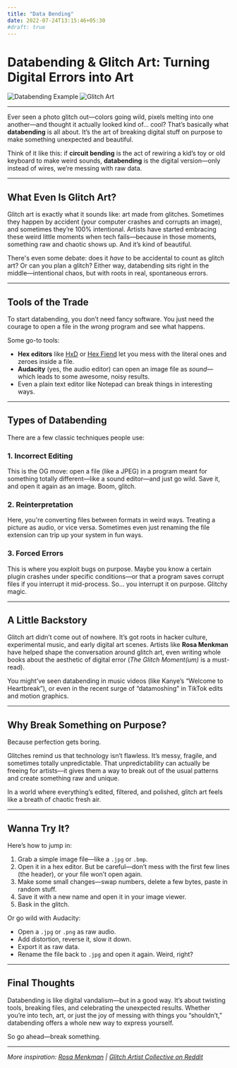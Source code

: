 ```yaml
---
title: "Data Bending"
date: 2022-07-24T13:15:46+05:30
#draft: true
---
```

# Databending & Glitch Art: Turning Digital Errors into Art

![Databending Example](https://external-content.duckduckgo.com/iu/?u=https%3A%2F%2Ftse1.mm.bing.net%2Fth%3Fid%3DOIP.s7_sp2tGLHalcnpZTPELMAHaE8%26pid%3DApi&f=1)
![Glitch Art](https://external-content.duckduckgo.com/iu/?u=https%3A%2F%2Ftse3.mm.bing.net%2Fth%3Fid%3DOIP.3mHON0qJAwp8j86TP7_VDgHaFj%26pid%3DApi&f=1 "glitch art")

---

Ever seen a photo glitch out—colors going wild, pixels melting into one another—and thought it actually looked kind of… cool? That’s basically what **databending** is all about. It’s the art of breaking digital stuff on purpose to make something unexpected and beautiful.

Think of it like this: if **circuit bending** is the act of rewiring a kid’s toy or old keyboard to make weird sounds, **databending** is the digital version—only instead of wires, we’re messing with raw data.

---

## What Even Is Glitch Art?

Glitch art is exactly what it sounds like: art made from glitches. Sometimes they happen by accident (your computer crashes and corrupts an image), and sometimes they’re 100% intentional. Artists have started embracing these weird little moments when tech fails—because in those moments, something raw and chaotic shows up. And it’s kind of beautiful.

There's even some debate: does it *have* to be accidental to count as glitch art? Or can you plan a glitch? Either way, databending sits right in the middle—intentional chaos, but with roots in real, spontaneous errors.

---

## Tools of the Trade

To start databending, you don’t need fancy software. You just need the courage to open a file in the *wrong* program and see what happens.

Some go-to tools:
- **Hex editors** like [HxD](https://mh-nexus.de/en/hxd/) or [Hex Fiend](https://hexfiend.com/) let you mess with the literal ones and zeroes inside a file.
- **Audacity** (yes, the audio editor) can open an image file as *sound*—which leads to some awesome, noisy results.
- Even a plain text editor like Notepad can break things in interesting ways.

---

##  Types of Databending

There are a few classic techniques people use:

### 1.  Incorrect Editing
This is the OG move: open a file (like a JPEG) in a program meant for something totally different—like a sound editor—and just go wild. Save it, and open it again as an image. Boom, glitch.

### 2.  Reinterpretation
Here, you're converting files between formats in weird ways. Treating a picture as audio, or vice versa. Sometimes even just renaming the file extension can trip up your system in fun ways.

### 3.  Forced Errors
This is where you exploit bugs on purpose. Maybe you know a certain plugin crashes under specific conditions—or that a program saves corrupt files if you interrupt it mid-process. So… you interrupt it on purpose. Glitchy magic.

---

##  A Little Backstory

Glitch art didn’t come out of nowhere. It’s got roots in hacker culture, experimental music, and early digital art scenes. Artists like **Rosa Menkman** have helped shape the conversation around glitch art, even writing whole books about the aesthetic of digital error (*The Glitch Moment(um)* is a must-read).

You might’ve seen databending in music videos (like Kanye’s “Welcome to Heartbreak”), or even in the recent surge of “datamoshing” in TikTok edits and motion graphics.

---

##  Why Break Something on Purpose?

Because perfection gets boring.

Glitches remind us that technology isn’t flawless. It’s messy, fragile, and sometimes totally unpredictable. That unpredictability can actually be freeing for artists—it gives them a way to break out of the usual patterns and create something raw and unique.

In a world where everything’s edited, filtered, and polished, glitch art feels like a breath of chaotic fresh air.

---

##  Wanna Try It?

Here’s how to jump in:

1. Grab a simple image file—like a `.jpg` or `.bmp`.
2. Open it in a hex editor. But be careful—don’t mess with the first few lines (the header), or your file won’t open again.
3. Make some small changes—swap numbers, delete a few bytes, paste in random stuff.
4. Save it with a new name and open it in your image viewer.
5. Bask in the glitch.

Or go wild with Audacity:
- Open a `.jpg` or `.png` as raw audio.
- Add distortion, reverse it, slow it down.
- Export it as raw data.
- Rename the file back to `.jpg` and open it again. Weird, right?

---

##  Final Thoughts

Databending is like digital vandalism—but in a good way. It’s about twisting tools, breaking files, and celebrating the unexpected results. Whether you’re into tech, art, or just the joy of messing with things you “shouldn’t,” databending offers a whole new way to express yourself.

So go ahead—break something.

---

*More inspiration: [Rosa Menkman](https://rosa-menkman.blogspot.com/) | [Glitch Artist Collective on Reddit](https://www.reddit.com/r/glitch_art/)*
